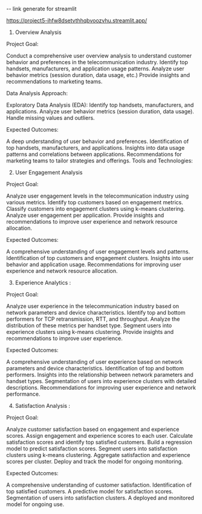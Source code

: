 -- link generate for streamlit

https://project5-ihfw8dsetvthhqbvoozvhu.streamlit.app/

1) Overview Analysis

Project Goal:

Conduct a comprehensive user overview analysis to understand customer behavior and preferences in the telecommunication industry.
Identify top handsets, manufacturers, and application usage patterns.
Analyze user behavior metrics (session duration, data usage, etc.)
Provide insights and recommendations to marketing teams.

Data Analysis Approach:

Exploratory Data Analysis (EDA):
Identify top handsets, manufacturers, and applications.
Analyze user behavior metrics (session duration, data usage).
Handle missing values and outliers.

Expected Outcomes:

A deep understanding of user behavior and preferences.
Identification of top handsets, manufacturers, and applications.
Insights into data usage patterns and correlations between applications.
Recommendations for marketing teams to tailor strategies and offerings.
Tools and Technologies:

2) User Engagement Analysis
   
Project Goal:

Analyze user engagement levels in the telecommunication industry using various metrics.
Identify top customers based on engagement metrics.
Classify customers into engagement clusters using k-means clustering.
Analyze user engagement per application.
Provide insights and recommendations to improve user experience and network resource allocation.

Expected Outcomes:

A comprehensive understanding of user engagement levels and patterns.
Identification of top customers and engagement clusters.
Insights into user behavior and application usage.
Recommendations for improving user experience and network resource allocation.

3) Experience Analytics :

Project Goal:

Analyze user experience in the telecommunication industry based on network parameters and device characteristics.
Identify top and bottom performers for TCP retransmission, RTT, and throughput.
Analyze the distribution of these metrics per handset type.
Segment users into experience clusters using k-means clustering.
Provide insights and recommendations to improve user experience.

Expected Outcomes:

A comprehensive understanding of user experience based on network parameters and device characteristics.
Identification of top and bottom performers.
Insights into the relationship between network parameters and handset types.
Segmentation of users into experience clusters with detailed descriptions.
Recommendations for improving user experience and network performance.

4) Satisfaction Analysis :

Project Goal:

Analyze customer satisfaction based on engagement and experience scores.
Assign engagement and experience scores to each user.
Calculate satisfaction scores and identify top satisfied customers.
Build a regression model to predict satisfaction scores.
Segment users into satisfaction clusters using k-means clustering.
Aggregate satisfaction and experience scores per cluster.
Deploy and track the model for ongoing monitoring.

Expected Outcomes:

A comprehensive understanding of customer satisfaction.
Identification of top satisfied customers.
A predictive model for satisfaction scores.
Segmentation of users into satisfaction clusters.
A deployed and monitored model for ongoing use.


   
